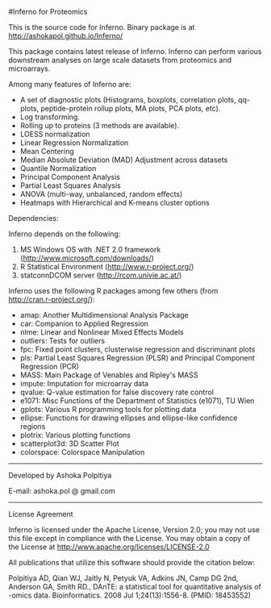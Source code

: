 #Inferno for Proteomics

This is the source code for Inferno. Binary package is at http://ashokapol.github.io/Inferno/

This package contains latest release of Inferno.
Inferno can perform various downstream analyses on large scale datasets from proteomics and microarrays.

Among many features of Inferno are:
* A set of diagnostic plots (Histograms, boxplots, correlation plots, qq-plots, peptide-protein rollup plots, MA plots, PCA plots, etc).
* Log transforming.
* Rolling up to proteins (3 methods are available).
* LOESS normalization
* Linear Regression Normalization
* Mean Centering
* Median Absolute Deviation (MAD) Adjustment across datasets
* Quantile Normalization
* Principal Component Analysis
* Partial Least Squares Analysis
* ANOVA (multi-way, unbalanced, random effects)
* Heatmaps with Hierarchical and K-means cluster options

Dependencies:

Inferno depends on the following:

1. MS Windows OS with .NET 2.0 framework (http://www.microsoft.com/downloads/)
2. R Statistical Environment (http://www.r-project.org/)
3. statconnDCOM server (http://rcom.univie.ac.at/)

Inferno uses the following R packages among few others (from http://cran.r-project.org/):
* amap: Another Multidimensional Analysis Package
* car: Companion to Applied Regression
* nlme: Linear and Nonlinear Mixed Effects Models
* outliers: Tests for outliers
* fpc: Fixed point clusters, clusterwise regression and discriminant plots
* pls: Partial Least Squares Regression (PLSR) and Principal Component Regression (PCR)
* MASS: Main Package of Venables and Ripley's MASS
* impute: Imputation for microarray data
* qvalue: Q-value estimation for false discovery rate control
* e1071: Misc Functions of the Department of Statistics (e1071), TU Wien
* gplots: Various R programming tools for plotting data
* ellipse: Functions for drawing ellipses and ellipse-like confidence regions
* plotrix: Various plotting functions
* scatterplot3d: 3D Scatter Plot
* colorspace: Colorspace Manipulation
***
Developed by Ashoka Polpitiya

E-mail: ashoka.pol @ gmail.com
***
License Agreement

Inferno is licensed under the Apache License, Version 2.0; you may not use this file except in compliance with the License.  You may obtain a copy of the License at http://www.apache.org/licenses/LICENSE-2.0

All publications that utilize this software should provide the citation below:

Polpitiya AD, Qian WJ, Jaitly N, Petyuk VA, Adkins JN, Camp DG 2nd, Anderson GA, Smith RD., DAnTE: a statistical tool for quantitative analysis of -omics data. Bioinformatics. 2008 Jul 1;24(13):1556-8. (PMID: 18453552)

